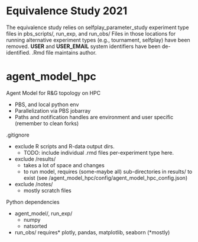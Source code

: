# Equivalence Study 2021
The equivalence study relies on selfplay_parameter_study experiment type files in pbs_scripts/, run_exp, and run_obs/
Files in those locations for running alternative experiment types (e.g., tournament, selfplay) have been removed.
__USER__ and __USER_EMAIL__ system identifiers have been de-identified. .Rmd file maintains author.

# agent_model_hpc
Agent Model for R&amp;G topology on HPC
- PBS, and local python env
- Parallelization via PBS jobarray
- Paths and notification handles are environment and user specific (remember to clean forks)

.gitignore
- exclude R scripts and R-data output dirs. 
  - TODO: include individual .rmd files per-experiment type here.
- exclude /results/ 
  - takes a lot of space and changes
  - to run model, requires (some-maybe all) sub-directories in results/ to exist (see /agent_model_hpc/config/agent_model_hpc_config.json)
- exclude /notes/
  - mostly scratch files

Python dependencies
- agent_model/, run_exp/
  - numpy
  - natsorted
- run_obs/ requires* plotly, pandas, matplotlib, seaborn (*mostly)
